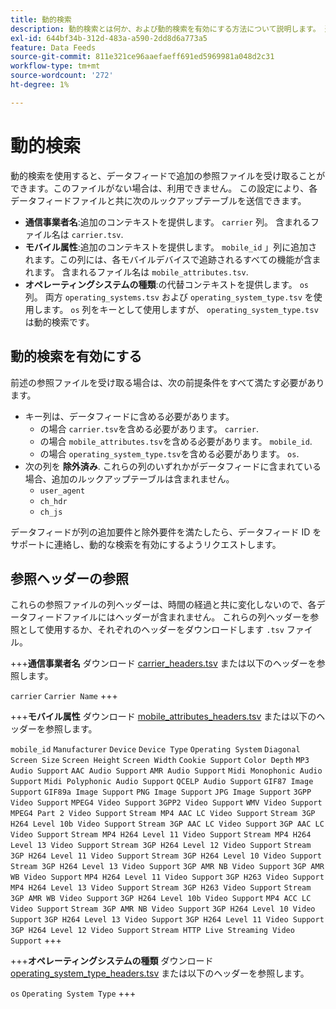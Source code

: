 ```yaml
---
title: 動的検索
description: 動的検索とは何か、および動的検索を有効にする方法について説明します。 通信事業者、モバイル属性、オペレーティングシステムタイプが含まれます。
exl-id: 644bf34b-312d-483a-a590-2dd8d6a773a5
feature: Data Feeds
source-git-commit: 811e321ce96aaefaeff691ed5969981a048d2c31
workflow-type: tm+mt
source-wordcount: '272'
ht-degree: 1%

---
```


# 動的検索

動的検索を使用すると、データフィードで追加の参照ファイルを受け取ることができます。このファイルがない場合は、利用できません。 この設定により、各データフィードファイルと共に次のルックアップテーブルを送信できます。

* **通信事業者名**:追加のコンテキストを提供します。 `carrier` 列。 含まれるファイル名は `carrier.tsv`.
* **モバイル属性**:追加のコンテキストを提供します。 `mobile_id` 」列に追加されます。この列には、各モバイルデバイスで追跡されるすべての機能が含まれます。 含まれるファイル名は `mobile_attributes.tsv`.
* **オペレーティングシステムの種類**:の代替コンテキストを提供します。 `os` 列。 両方 `operating_systems.tsv` および `operating_system_type.tsv` を使用します。 `os` 列をキーとして使用しますが、 `operating_system_type.tsv` は動的検索です。

## 動的検索を有効にする

前述の参照ファイルを受け取る場合は、次の前提条件をすべて満たす必要があります。

* キー列は、データフィードに含める必要があります。
   * の場合 `carrier.tsv`を含める必要があります。 `carrier`.
   * の場合 `mobile_attributes.tsv`を含める必要があります。 `mobile_id`.
   * の場合 `operating_system_type.tsv`を含める必要があります。 `os`.
* 次の列を **除外済み**. これらの列のいずれかがデータフィードに含まれている場合、追加のルックアップテーブルは含まれません。
   * `user_agent`
   * `ch_hdr`
   * `ch_js`

データフィードが列の追加要件と除外要件を満たしたら、データフィード ID をサポートに連絡し、動的な検索を有効にするようリクエストします。

## 参照ヘッダーの参照

これらの参照ファイルの列ヘッダーは、時間の経過と共に変化しないので、各データフィードファイルにはヘッダーが含まれません。 これらの列ヘッダーを参照として使用するか、それぞれのヘッダーをダウンロードします `.tsv` ファイル。

+++**通信事業者名**
ダウンロード [carrier_headers.tsv](assets/carrier_headers.tsv) または以下のヘッダーを参照します。

`carrier`
`Carrier Name`
+++

+++**モバイル属性**
ダウンロード [mobile_attributes_headers.tsv](assets/mobile_attributes_headers.tsv) または以下のヘッダーを参照します。

`mobile_id`
`Manufacturer`
`Device`
`Device Type`
`Operating System`
`Diagonal Screen Size`
`Screen Height`
`Screen Width`
`Cookie Support`
`Color Depth`
`MP3 Audio Support`
`AAC Audio Support`
`AMR Audio Support`
`Midi Monophonic Audio Support`
`Midi Polyphonic Audio Support`
`QCELP Audio Support`
`GIF87 Image Support`
`GIF89a Image Support`
`PNG Image Support`
`JPG Image Support`
`3GPP Video Support`
`MPEG4 Video Support`
`3GPP2 Video Support`
`WMV Video Support`
`MPEG4 Part 2 Video Support`
`Stream MP4 AAC LC Video Support`
`Stream 3GP H264 Level 10b Video Support`
`Stream 3GP AAC LC Video Support`
`3GP AAC LC Video Support`
`Stream MP4 H264 Level 11 Video Support`
`Stream MP4 H264 Level 13 Video Support`
`Stream 3GP H264 Level 12 Video Support`
`Stream 3GP H264 Level 11 Video Support`
`Stream 3GP H264 Level 10 Video Support`
`Stream 3GP H264 Level 13 Video Support`
`3GP AMR NB Video Support`
`3GP AMR WB Video Support`
`MP4 H264 Level 11 Video Support`
`3GP H263 Video Support`
`MP4 H264 Level 13 Video Support`
`Stream 3GP H263 Video Support`
`Stream 3GP AMR WB Video Support`
`3GP H264 Level 10b Video Support`
`MP4 ACC LC Video Support`
`Stream 3GP AMR NB Video Support`
`3GP H264 Level 10 Video Support`
`3GP H264 Level 13 Video Support`
`3GP H264 Level 11 Video Support`
`3GP H264 Level 12 Video Support`
`Stream HTTP Live Streaming Video Support`
+++

+++**オペレーティングシステムの種類**
ダウンロード [operating_system_type_headers.tsv](assets/operating_system_type_headers.tsv) または以下のヘッダーを参照します。

`os`
`Operating System Type`
+++
